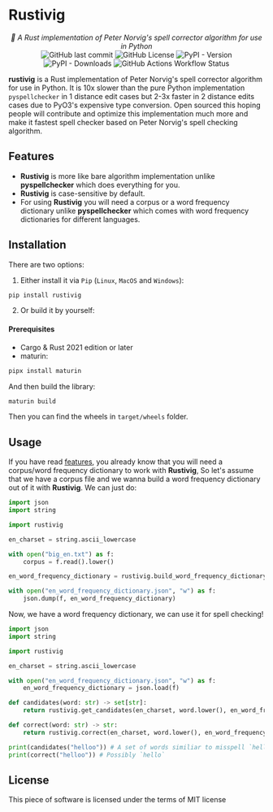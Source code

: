 # Rustivig

<p align="center">
    <em>🧙 A Rust implementation of Peter Norvig's spell corrector algorithm for use in Python</em>
    <br>
    <img alt="GitHub last commit" src="https://img.shields.io/github/last-commit/ashkanfeyzollahi/rustivig">
    <img alt="GitHub License" src="https://img.shields.io/github/license/ashkanfeyzollahi/rustivig">
    <img alt="PyPI - Version" src="https://img.shields.io/pypi/v/rustivig">
    <img alt="PyPI - Downloads" src="https://img.shields.io/pypi/dm/rustivig">
    <img alt="GitHub Actions Workflow Status" src="https://img.shields.io/github/actions/workflow/status/ashkanfeyzollahi/rustivig/CI.yml">
</p>

**rustivig** is a Rust implementation of Peter Norvig's spell corrector algorithm for use in Python.
It is 10x slower than the pure Python implementation `pyspellchecker` in 1 distance edit cases but 2-3x faster
in 2 distance edits cases due to PyO3's expensive type conversion. Open sourced this hoping people will
contribute and optimize this implementation much more and make it fastest spell checker based on
Peter Norvig's spell checking algorithm.

## Features

* **Rustivig** is more like bare algorithm implementation unlike **pyspellchecker** which does
everything for you.
* **Rustivig** is case-sensitive by default.
* For using **Rustivig** you will
need a corpus or a word frequency dictionary unlike **pyspellchecker** which comes with word
frequency dictionaries for different languages.

## Installation

There are two options:

1. Either install it via `Pip` (`Linux`, `MacOS` and `Windows`):

```bash
pip install rustivig
```

2. Or build it by yourself:

#### Prerequisites

* Cargo & Rust 2021 edition or later
* maturin:

```bash
pipx install maturin
```

And then build the library:

```bash
maturin build
```

Then you can find the wheels in `target/wheels` folder.

## Usage

If you have read [features](#features), you already know that you will need a corpus/word frequency
dictionary to work with **Rustivig**, So let's assume that we have a corpus file and we wanna build
a word frequency dictionary out of it with **Rustivig**. We can just do:

```py
import json
import string

import rustivig

en_charset = string.ascii_lowercase

with open("big_en.txt") as f:
    corpus = f.read().lower()

en_word_frequency_dictionary = rustivig.build_word_frequency_dictionary(corpus)

with open("en_word_frequency_dictionary.json", "w") as f:
    json.dump(f, en_word_frequency_dictionary)
```

Now, we have a word frequency dictionary, we can use it for spell checking!

```py
import json
import string

import rustivig

en_charset = string.ascii_lowercase

with open("en_word_frequency_dictionary.json", "w") as f:
    en_word_frequency_dictionary = json.load(f)

def candidates(word: str) -> set[str]:
    return rustivig.get_candidates(en_charset, word.lower(), en_word_frequency_dictionary)

def correct(word: str) -> str:
    return rustivig.correct(en_charset, word.lower(), en_word_frequency_dictionary)

print(candidates("helloo")) # A set of words similiar to misspell `helloo` but is known
print(correct("helloo")) # Possibly `hello`
```

## License

This piece of software is licensed under the terms of MIT license
